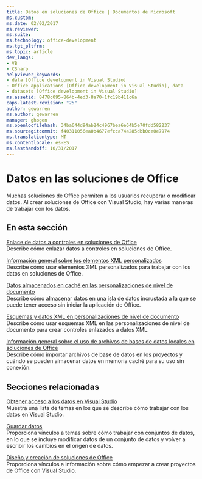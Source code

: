 ```yaml
---
title: Datos en soluciones de Office | Documentos de Microsoft
ms.custom: 
ms.date: 02/02/2017
ms.reviewer: 
ms.suite: 
ms.technology: office-development
ms.tgt_pltfrm: 
ms.topic: article
dev_langs:
- VB
- CSharp
helpviewer_keywords:
- data [Office development in Visual Studio]
- Office applications [Office development in Visual Studio], data
- datasets [Office development in Visual Studio]
ms.assetid: 8478c095-864b-4ed3-8a70-1fc19b411c6a
caps.latest.revision: "25"
author: gewarren
ms.author: gewarren
manager: ghogen
ms.openlocfilehash: 34ba644d94ab24c4967bea6e64b5e70fdd582237
ms.sourcegitcommit: f40311056ea0b4677efcca74a285dbb0ce0e7974
ms.translationtype: MT
ms.contentlocale: es-ES
ms.lasthandoff: 10/31/2017
---
```

# <a name="data-in-office-solutions"></a>Datos en las soluciones de Office
  Muchas soluciones de Office permiten a los usuarios recuperar o modificar datos. Al crear soluciones de Office con Visual Studio, hay varias maneras de trabajar con los datos.  
  
## <a name="in-this-section"></a>En esta sección  
 [Enlace de datos a controles en soluciones de Office](../vsto/binding-data-to-controls-in-office-solutions.md)  
 Describe cómo enlazar datos a controles en soluciones de Office.  
  
 [Información general sobre los elementos XML personalizados](../vsto/custom-xml-parts-overview.md)  
 Describe cómo usar elementos XML personalizados para trabajar con los datos en soluciones de Office.  
  
 [Datos almacenados en caché en las personalizaciones de nivel de documento](../vsto/cached-data-in-document-level-customizations.md)  
 Describe cómo almacenar datos en una isla de datos incrustada a la que se puede tener acceso sin iniciar la aplicación de Office.  
  
 [Esquemas y datos XML en personalizaciones de nivel de documento](../vsto/xml-schemas-and-data-in-document-level-customizations.md)  
 Describe cómo usar esquemas XML en las personalizaciones de nivel de documento para crear controles enlazados a datos XML.  
  
 [Información general sobre el uso de archivos de bases de datos locales en soluciones de Office](../vsto/using-local-database-files-in-office-solutions-overview.md)  
 Describe cómo importar archivos de base de datos en los proyectos y cuándo se pueden almacenar datos en memoria caché para su uso sin conexión.  
  
## <a name="related-sections"></a>Secciones relacionadas  
 [Obtener acceso a los datos en Visual Studio](/visualstudio/data-tools/accessing-data-in-visual-studio)  
 Muestra una lista de temas en los que se describe cómo trabajar con los datos en Visual Studio.  
  
 [Guardar datos](/visualstudio/data-tools/saving-data)  
 Proporciona vínculos a temas sobre cómo trabajar con conjuntos de datos, en lo que se incluye modificar datos de un conjunto de datos y volver a escribir los cambios en el origen de datos.  
  
 [Diseño y creación de soluciones de Office](../vsto/designing-and-creating-office-solutions.md)  
 Proporciona vínculos a información sobre cómo empezar a crear proyectos de Office con Visual Studio.  
  
  